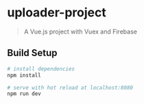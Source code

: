# uploader-project

> A Vue.js project with Vuex and Firebase

## Build Setup

``` bash
# install dependencies
npm install

# serve with hot reload at localhost:8080
npm run dev

```
